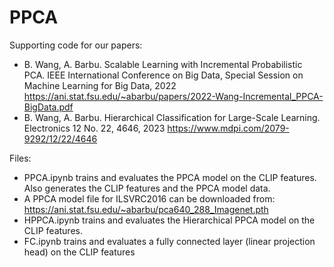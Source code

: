 # PPCA
Supporting code for our papers:

- B. Wang, A. Barbu. Scalable Learning with Incremental Probabilistic PCA. 
IEEE International Conference on Big Data, Special Session on Machine Learning for Big Data, 2022
https://ani.stat.fsu.edu/~abarbu/papers/2022-Wang-Incremental_PPCA-BigData.pdf
- B. Wang, A. Barbu. Hierarchical Classification for Large-Scale Learning. Electronics 12 No. 22, 4646, 2023
https://www.mdpi.com/2079-9292/12/22/4646

Files:
- PPCA.ipynb trains and evaluates the PPCA model on the CLIP features. Also generates the CLIP features and the PPCA model data.
- A PPCA model file for ILSVRC2016 can be downloaded from: https://ani.stat.fsu.edu/~abarbu/pca640_288_Imagenet.pth
- HPPCA.ipynb trains and evaluates the Hierarchical PPCA model on the CLIP features.
- FC.ipynb trains and evaluates a fully connected layer (linear projection head) on the CLIP features
